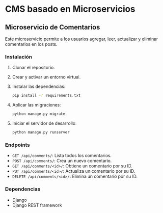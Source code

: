 # CMS basado en Microservicios

## Microservicio de Comentarios

Este microservicio permite a los usuarios agregar, leer, actualizar y eliminar comentarios en los posts.

### Instalación

1. Clonar el repositorio.
2. Crear y activar un entorno virtual.
3. Instalar las dependencias:

    ```bash
    pip install -r requirements.txt
    ```

4. Aplicar las migraciones:

    ```bash
    python manage.py migrate
    ```

5. Iniciar el servidor de desarrollo:

    ```bash
    python manage.py runserver
    ```

### Endpoints

- `GET /api/comments/`: Lista todos los comentarios.
- `POST /api/comments/`: Crea un nuevo comentario.
- `GET /api/comments/<id>/`: Obtiene un comentario por su ID.
- `PUT /api/comments/<id>/`: Actualiza un comentario por su ID.
- `DELETE /api/comments/<id>/`: Elimina un comentario por su ID.

### Dependencias

- Django
- Django REST framework
